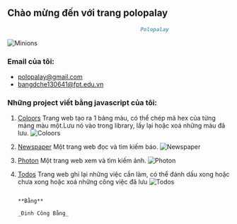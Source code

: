 ## Chào mừng đến với trang polopalay

```markdown
                                          Polopalay
```


![Minions](https://polopalay.github.io/img/img24.jpg)


### Email của tôi:

- polopalay@gmail.com
- bangdche130641@fpt.edu.vn

### Những project viết bằng javascript của tôi:

1. [Coloors](https://polopalay.github.io/coloors)
Trang web tạo ra 1 bảng màu, có thể chép mã hex của từng mảng màu một.Lưu nó vào trong library, lấy lại hoặc xoá những màu đã lưu.
![Coloors](https://polopalay.github.io/img/coloor.png)

2. [Newspaper](https://polopalay.github.io/newspaper)
Một trang web đọc và tìm kiếm báo.
![Newspaper](https://polopalay.github.io/img/newspaper.png)

3. [Photon](https://polopalay.github.io/photon)
Một trang web xem và tìm kiếm ảnh.
![Photon](https://polopalay.github.io/img/photon.png)

4. [Todos](https://polopalay.github.io/todos)
Trang web ghi lại những việc cần làm, có thể đánh dấu xong hoặc chưa xong hoặc xoá những công việc đã lưu
![Todos](https://polopalay.github.io/img/todos.png)


                                                                                                **Bằng**
                                                                                            _Đinh Công Bằng_

